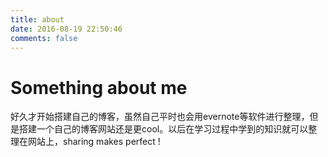 ```yaml
---
title: about
date: 2016-08-19 22:50:46
comments: false
---
```


# Something about me

好久才开始搭建自己的博客，虽然自己平时也会用evernote等软件进行整理，但是搭建一个自己的博客网站还是更cool。以后在学习过程中学到的知识就可以整理在网站上，sharing makes perfect !